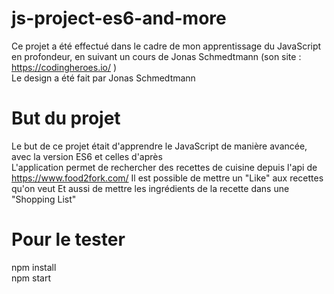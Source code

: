 # js-project-es6-and-more
Ce projet a été effectué dans le cadre de mon apprentissage du JavaScript en profondeur, en suivant un cours de Jonas Schmedtmann (son site : https://codingheroes.io/ ) <br/>
Le design a été fait par Jonas Schmedtmann

# But du projet
Le but de ce projet était d'apprendre le JavaScript de manière avancée, avec la version ES6 et celles d'après<br/>
L'application permet de rechercher des recettes de cuisine depuis l'api de https://www.food2fork.com/
Il est possible de mettre un "Like" aux recettes qu'on veut
Et aussi de mettre les ingrédients de la recette dans une "Shopping List"

# Pour le tester
npm install<br/>
npm start
